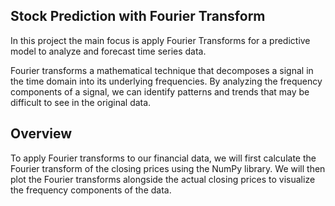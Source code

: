 ## Stock Prediction with Fourier Transform


In this project the main focus is apply Fourier Transforms for a predictive model to analyze and forecast time series data. 

Fourier transforms a mathematical technique that decomposes a signal in the time domain into its underlying frequencies. By analyzing the frequency components of a signal, we can identify patterns and trends that may be difficult to see in the original data.

## Overview

To apply Fourier transforms to our financial data, we will first calculate the Fourier transform of the closing prices using the NumPy library. We will then plot the Fourier transforms alongside the actual closing prices to visualize the frequency components of the data.


